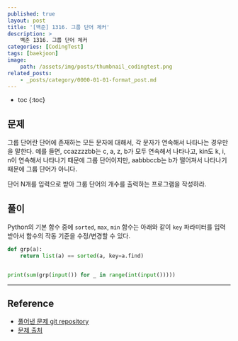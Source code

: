 ```yaml
---
published: true
layout: post
title: '[백준] 1316. 그룹 단어 체커'
description: >
    백준 1316. 그룹 단어 체커
categories: [CodingTest]
tags: [baekjoon]
image:
    path: /assets/img/posts/thumbnail_codingtest.png
related_posts:
    - _posts/category/0000-01-01-format_post.md
---
```

* toc
{:toc}

## 문제

그룹 단어란 단어에 존재하는 모든 문자에 대해서, 각 문자가 연속해서 나타나는 경우만을 말한다. 예를 들면, ccazzzzbb는 c, a, z, b가 모두 연속해서 나타나고, kin도 k, i, n이 연속해서 나타나기 때문에 그룹 단어이지만, aabbbccb는 b가 떨어져서 나타나기 때문에 그룹 단어가 아니다.

단어 N개를 입력으로 받아 그룹 단어의 개수를 출력하는 프로그램을 작성하라.  

## 풀이

Python의 기본 함수 중에 `sorted`, `max`, `min` 함수는 아래와 같이 `key` 파라미터를 입력 받아서 함수의 작동 기준을 수정/변경할 수 있다.  

```python
def grp(a):
    return list(a) == sorted(a, key=a.find)


print(sum(grp(input()) for _ in range(int(input()))))
```

---
## Reference
- [풀어낸 문제 git repository](https://github.com/djccnt15/coding_test)
- [문제 출처](https://www.acmicpc.net/problem/1316)